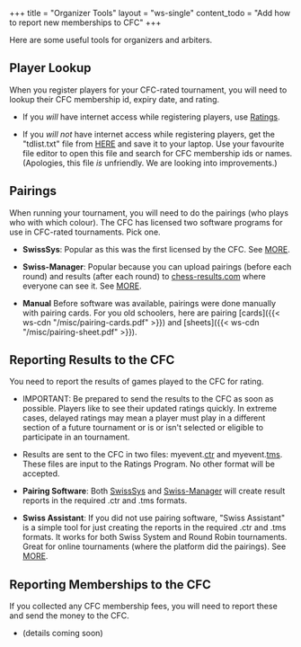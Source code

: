+++
title = "Organizer Tools"
layout = "ws-single"
content_todo = "Add how to report new memberships to CFC"
+++

Here are some useful tools for organizers and arbiters.

## Player Lookup
When you register players for your CFC-rated tournament,
you will need to lookup their CFC membership id, expiry date, and rating.

* If you *will* have internet access while registering players,
  use [Ratings](/en/ratings/).

* If you *will not* have internet access while registering players,
  get the "tdlist.txt" file from
  [HERE](https://storage.googleapis.com/cfc-public/data/tdlist.txt)
  and save it to your laptop.
  Use your favourite file editor to open this file and search for
  CFC membership ids or names.
  (Apologies, this file _is_ unfriendly. We are looking into improvements.)

## Pairings
When running your tournament, you will need to do the pairings
(who plays who with which colour).  The CFC has licensed two
software programs for use in CFC-rated tournaments.  Pick one.

* **SwissSys**: Popular as this was the first licensed by the CFC.
  See [MORE](/en/organizers/tools/swiss-sys).

* **Swiss-Manager**: Popular because you can upload pairings (before each round) and
  results (after each round) to [chess-results.com](http://chess-results.com/)
  where everyone can see it.
  See [MORE](/en/organizers/tools/swiss-manager).

* **Manual**
  Before software was available, pairings were done manually with pairing cards.
  For you old schoolers, here are pairing
  [cards]({{< ws-cdn "/misc/pairing-cards.pdf" >}}) and
  [sheets]({{< ws-cdn "/misc/pairing-sheet.pdf" >}}).

## Reporting Results to the CFC
You need to report the results of games played to the CFC for rating.

* IMPORTANT: Be prepared to send the results to the CFC as soon as possible.
  Players like to see their updated ratings quickly. In extreme cases, delayed
  ratings may mean a player must play in a different section of a future tournament
  or is or isn't selected or eligible to participate in an tournament. 

* Results are sent to the CFC in two files: myevent.<u>ctr</u> and myevent.<u>tms</u>.
  These files are input to the Ratings Program. No other format will be accepted.

* **Pairing Software**:
  Both [SwissSys](/en/organizers/tools/swiss-sys/) and
  [Swiss-Manager](/en/organizers/tools/swiss-manager/) will create 
  result reports in the required .ctr and .tms formats.

* **Swiss Assistant**:
  If you did not use pairing software, "Swiss Assistant" is a simple tool
  for just creating the reports in the required .ctr and .tms formats.
  It works for both Swiss System and Round Robin tournaments.
  Great for online tournaments (where the platform did the pairings).
  See [MORE](/en/organizers/tools/swiss-assistant).

## Reporting Memberships to the CFC
If you collected any CFC membership fees, you will need to report these
and send the money to the CFC.

* (details coming soon) 
